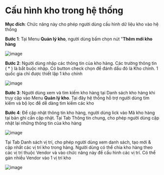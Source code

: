 # Cấu hình kho trong hệ thống

**Mục đích**: Chức năng này cho phép người dùng cấu hình dữ liệu kho vào hệ thống

**Bước 1**: Tại Menu **Quản lý kho**, người dùng bấm chọn nút "**Thêm mới kho hàng**

![image](https://user-images.githubusercontent.com/73808891/121621968-529faa00-ca97-11eb-99c8-a3c56e67c15c.png)


**Bước 2**: Người dùng nhập các thông tin của kho hàng. Các trường thông tin ( * ) là bắt buộc nhập. Có button check chọn để đánh dấu đó là Kho chính. 1 quốc gia chỉ được thiết lập 1 kho chính

![image](https://user-images.githubusercontent.com/73808891/121621990-5d5a3f00-ca97-11eb-9c9f-c0a34aaa0bee.png)


**Bước 3**: Người dùng xem và tìm kiếm kho hàng tại Danh sách kho hàng khi truy cập vào Menu **Quản lý kho**. Tại đây hệ thống hỗ trợ người dùng tìm kiếm và bộ lọc để dễ dàng tìm kiếm các kho 

**Bước 4**: Để cập nhật thông tin kho hàng, người dùng lick vào Mã kho hàng tại bản ghi cần cập nhật.
Tại Tab Thông tin chung, cho phép người dùng cập nhật lại những thông tin của kho hàng

![image](https://user-images.githubusercontent.com/73808891/121622076-8bd81a00-ca97-11eb-90ef-5355b23028dc.png)


Tại Tab Danh sách vị trí, cho phép người dùng xem danh sách, tạo mới & cập nhất các vị trí kho trong hàng. Người dùng có thể chia kho hàng theo các vị trí thuộc  Vendor và vào chức năng này để cấu hình các vị trí. Có thể gán nhiều Vendor vào 1 vị trí kho

![image](https://user-images.githubusercontent.com/73808891/121622124-9f838080-ca97-11eb-9556-3df4ae3f4fa0.png)

